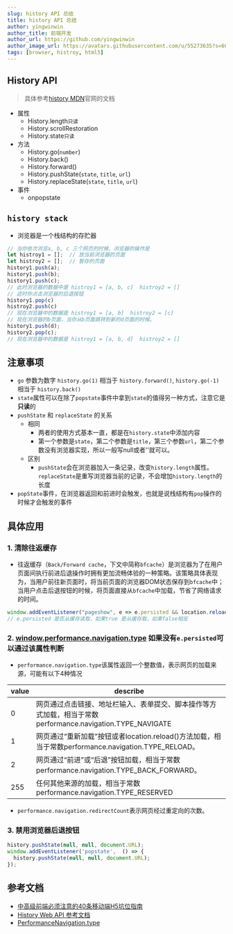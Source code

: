 ```yaml
---
slug: history API 总结
title: history API 总结
author: yingwinwin
author_title: 前端开发
author_url: https://github.com/yingwinwin
author_image_url: https://avatars.githubusercontent.com/u/55273635?s=60&v=4
tags: [browser, histroy, html5]
---
```



## History API
> 具体参考[history MDN](https://developer.mozilla.org/zh-CN/docs/Web/API/History)官网的文档 
- 属性
    + History.length`只读`
    + History.scrollRestoration
    + History.state`只读`
- 方法
    + History.go(`number`)
    + History.back()
    + History.forward()
    + History.pushState(`state`, `title`, `url`)
    + History.replaceState(`state`, `title`, `url`)
- 事件
    + onpopstate

## `history stack`
- 浏览器是一个栈结构的存贮器
```js
// 当你依次浏览a, b, c 三个网页的时候，浏览器的操作是
let histroy1 = [];  // 放当前浏览器的页面
let histroy2 = [];  // 暂存的页面
history1.push(a);
history1.push(b);
history1.push(c);
// 此时浏览器的数据中是 histroy1 = [a, b, c]  histroy2 = []
// 这时你点击浏览器的后退按钮
history1.pop(c)
histroy2.push(c)
// 现在浏览器中的数据是 histroy1 = [a, b]  histroy2 = [c]
// 现在浏览器的b页面，当你从b页面跳转到新的d页面的时候。
history1.push(d);
history2.pop(c);
// 现在浏览器中的数据是 histroy1 = [a, b, d]  histroy2 = []
```

## 注意事项
- `go` 参数为数字 `history.go(1)` 相当于 `history.forward()`, `history.go(-1)` 相当于 `history.back()`
- `state`属性可以在除了`popstate`事件中拿到`state`的值得另一种方式，注意它是**只读**的
- `pushState` 和 `replaceState` 的关系
    + 相同
        + 两者的使用方式基本一直，都是在`history.state`中添加内容
        + 第一个参数是`state`，第二个参数是`title`，第三个参数`url`，第二个参数没有浏览器实现，所以一般写null或者''就可以。
    + 区别
        + `pushState`会在浏览器加入一条记录，改变`history.length`属性。`replaceState`是重写浏览器当前的记录，不会增加`history.length`的长度
- `popState`事件，在浏览器返回和前进时会触发，也就是说栈结构有`pop`操作的时候才会触发的事件

## 具体应用
### 1. 清除往返缓存
- 往返缓存（`Back/Forward cache`，下文中简称`bfcache`）是浏览器为了在用户页面间执行前进后退操作时拥有更加流畅体验的一种策略。该策略具体表现为，当用户前往新页面时，将当前页面的浏览器DOM状态保存到`bfcache`中；当用户点击后退按钮的时候，将页面直接从`bfcache`中加载，节省了网络请求的时间。

```js
window.addEventListener("pageshow", e => e.persisted && location.reload());
// e.persisted 是否从缓存读取，如果true 是从缓存取，如果false相反
```

### 2. [window.performance.navigation.type](https://developer.mozilla.org/en-US/docs/Web/API/PerformanceNavigation/type) 如果没有`e.persisted`可以通过该属性判断
- `performance.navigation.type`该属性返回一个整数值，表示网页的加载来源，可能有以下4种情况

value | describe 
-- | -- 
0  | 网页通过点击链接、地址栏输入、表单提交、脚本操作等方式加载，相当于常数performance.navigation.TYPE_NAVIGATE
1  |网页通过“重新加载”按钮或者location.reload()方法加载，相当于常数performance.navigation.TYPE_RELOAD。
2  | 网页通过“前进”或“后退”按钮加载，相当于常数performance.navigation.TYPE_BACK_FORWARD。
255  | 任何其他来源的加载，相当于常数performance.navigation.TYPE_RESERVED
-  `performance.navigation.redirectCount`表示网页经过重定向的次数。

### 3. 禁用浏览器后退按钮
```js
history.pushState(null, null, document.URL);
window.addEventListener('popstate',  () => {
  history.pushState(null, null, document.URL);
});
```

## 参考文档
- [中高级前端必须注意的40条移动端H5坑位指南](https://juejin.cn/post/6921886428158754829#heading-36)
- [History Web API 参考文档](https://developer.mozilla.org/zh-CN/docs/Web/API/History)
- [PerformanceNavigation.type](https://developer.mozilla.org/en-US/docs/Web/API/PerformanceNavigation/type)
